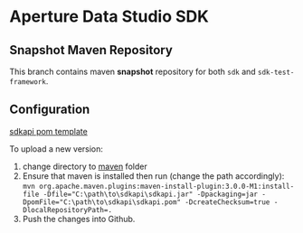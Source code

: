 # Aperture Data Studio SDK

## Snapshot Maven Repository

This branch contains maven **snapshot** repository for both `sdk` and `sdk-test-framework`.

## Configuration

[sdkapi pom template](maven-template/sdkapi-%7B%7Bversion%7D%7D.pom)

To upload a new version: 

1. change directory to [maven](maven) folder
1. Ensure that maven is installed then run (change the path accordingly): 
   `mvn org.apache.maven.plugins:maven-install-plugin:3.0.0-M1:install-file -Dfile="C:\path\to\sdkapi\sdkapi.jar" -Dpackaging=jar -DpomFile="C:\path\to\sdkapi\sdkapi.pom" -DcreateChecksum=true -DlocalRepositoryPath=.`
1. Push the changes into Github.
